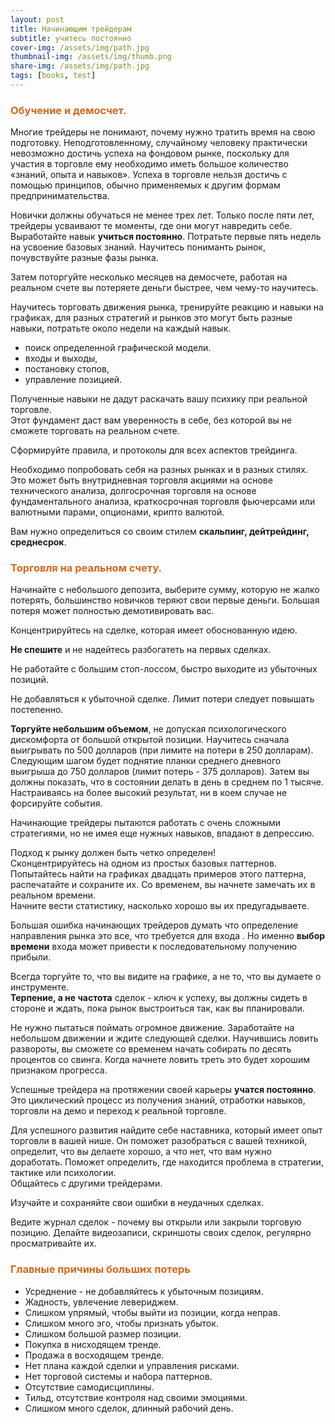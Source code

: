 ```yaml
---
layout: post
title: Начинающим трейдерам
subtitle: yчитесь постоянно
cover-img: /assets/img/path.jpg
thumbnail-img: /assets/img/thumb.png
share-img: /assets/img/path.jpg
tags: [books, test]
---
```

### <span style="color:chocolate">Обучение и демосчет.</span> 
Многие трейдеры не понимают, почему нужно тратить время на свою подготовку. Неподготовленному, случайному человеку практически невозможно достичь успеха на фондовом рынке, поскольку для участия в торговле ему необходимо иметь большое количество «знаний, опыта и навыков». Успеха в торговле нельзя достичь с помощью принципов, обычно применяемых к другим формам предпринимательства. 

Новички должны обучаться не менее трех лет.
Только после пяти лет, трейдеры усваивают те моменты, где они могут навредить себе.
Выработайте навык **учиться постоянно**.
Потратьте первые пять недель на усвоение  базовых знаний.
Научитесь  пониманть рынок, почувствуйте  разные фазы рынка. 

Затем поторгуйте несколько месяцев на демосчете, 
работая на реальном счете вы потеряете деньги быстрее, чем  чему-то научитесь.

Научитесь торговать движения рынка, тренируйте реакцию и навыки на графиках,
для разных стратегий и рынков это могут быть разные навыки, потратьте около недели на каждый навык.
- поиск определенной графической модели. 
- входы и выходы,
- постановку стопов, 
- управление позицией. 

Полученные навыки не дадут раскачать вашу психику при реальной торговле. 
<br>Этот фундамент даст вам уверенность в себе, без которой вы не сможете торговать на реальном счете.

Сформируйте правила, и протоколы для всех аспектов трейдинга. 

Необходимо попробовать себя на разных рынках и в разных стилях. 
Это может быть внутридневная торговля акциями на основе технического анализа, долгосрочная торговля на основе фундаментального анализа, краткосрочная торговля фьючерсами или валютными парами, опционами, крипто валютой. 

Вам нужно определиться со своим стилем **скальпинг, дейтрейдинг, среднесрок**.
### <span style="color:chocolate">Торговля на реальном счету.</span>
Начинайте с небольшого депозита, выберите сумму, которую  не жалко потерять, большинство новичков теряют свои первые деньги. Большая потеря  может полностью демотивировать вас.

Концентрируйтесь на сделке, которая имеет обоснованную идею. 

**Не спешите** и не надейтесь разбогатеть на первых сделках.

Не работайте с большим стоп-лоссом, быстро выходите из убыточных позиций. 

Не добавляться к убыточной сделке. Лимит потери следует повышать постепенно.

**Торгуйте небольшим объемом**, не допуская психологического дискомфорта от большой открытой позиции.
Научитесь сначала выигрывать по 500 долларов (при лимите на потери в 250 долларам). 
<br>Следующим шагом будет поднятие планки среднего дневного выигрыша до 750 долларов (лимит потерь - 375 долларов). Затем вы должны показать, что в состоянии делать в день в среднем по 1 тысяче.
<br>Настраиваясь на более высокий результат, ни в коем случае не форсируйте события.

Начинающие трейдеры пытаются работать с очень сложными стратегиями, но не имея еще нужных навыков, впадают в депрессию.

Подход к рынку должен быть четко определен! 
<br>Сконцентрируйтесь на одном из простых базовых паттернов. 
<br>Попытайтесь найти на графиках двадцать примеров этого паттерна, распечатайте и сохраните их. 
Со временем, вы начнете замечать их в реальном времени. <br>Начните вести статистику, насколько хорошо вы их предугадываете. 

Большая ошибка начинающих трейдеров думать что определение направления рынка  это все, что требуется для входа . Но именно **выбор времени** входа  может привести к последовательному получению прибыли.

Всегда торгуйте то, что вы видите на графике, а не то, что вы думаете о инструменте. 
<br>**Терпение, а не частота** сделок - ключ к успеху, вы должны сидеть в стороне и ждать, пока рынок выстроиться так, как вы планировали. 

Не нужно пытаться поймать огромное движение. Заработайте на небольшом движении и ждите следующей сделки. Научившись ловить развороты, вы сможете со временем начать собирать по десять процентов со свинга. Когда начнете ловить треть это будет хорошим признаком прогресса.

Успешные трейдера на протяжении своей карьеры **учатся постоянно**. Это циклический процесс из получения знаний, отработки навыков, торговли на демо и переход к реальной торговле. 

Для успешного развития найдите себе наставника, который имеет опыт торговли в вашей нише. Он поможет разобраться с вашей техникой, определит, что вы делаете хорошо, а что нет, что вам нужно доработать. Поможет определить, где находится проблема в стратегии, тактике или психологии. 
<br>Общайтесь с другими трейдерами. 

Изучайте и сохраняйте  свои ошибки в неудачных сделках. 

Ведите журнал сделок - почему вы открыли или закрыли торговую позицию.
Делайте видеозаписи, скриншоты своих сделок, регулярно просматривайте их. 
### <span style="color:chocolate">Главные причины больших потерь</span>

- Усреднение - не добавляйтесь к убыточным позициям.
- Жадность, увлечение левериджем.
- Слишком упрямый, чтобы выйти из позиции, когда неправ. 
- Слишком много эго, чтобы признать убыток. 
- Слишком большой размер позиции. 
- Покупка в нисходящем тренде. 
- Продажа в восходящем тренде. 
- Нет плана каждой сделки и управления рисками.
- Нет торговой системы и набора паттернов.
- Отсутствие самодисциплины.
- Тильд, отсутствие  контроля  над своими эмоциями.
- Слишком много сделок, длинный рабочий день.
